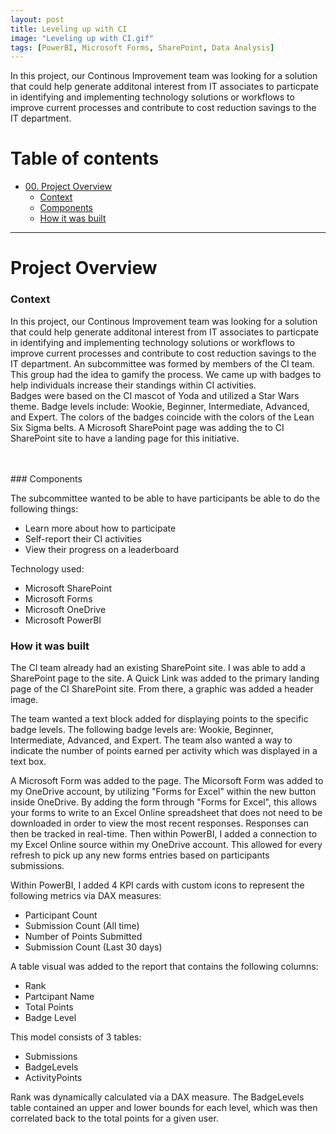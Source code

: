 ```yaml
---
layout: post
title: Leveling up with CI
image: "Leveling up with CI.gif"
tags: [PowerBI, Microsoft Forms, SharePoint, Data Analysis]
---
```


In this project, our Continous Improvement team was looking for a solution that could help generate additonal interest from IT associates to particpate in identifying and implementing technology solutions or workflows to improve current processes and contribute to cost reduction savings to the IT department.

# Table of contents

- [00. Project Overview](#overview-main)
    - [Context](#overview-context)
    - [Components](#overview-actions)
    - [How it was built](#overview-results)

___

# Project Overview  <a name="overview-main"></a>

### Context <a name="overview-context"></a>

In this project, our Continous Improvement team was looking for a solution that could help generate additonal interest from IT associates to particpate in identifying and implementing technology solutions or workflows to improve current processes and contribute to cost reduction savings to the IT department.  An subcommittee was formed by members of the CI team.  This group had the idea to gamify the process.  We came up with badges to help individuals increase their standings within CI activities.  
Badges were based on the CI mascot of Yoda and utilized a Star Wars theme. Badge levels include: Wookie, Beginner, Intermediate, Advanced, and Expert. The colors of the badges coincide with the colors of the Lean Six Sigma belts. A Microsoft SharePoint page was adding the to CI SharePoint site to have a landing page for this initiative. 

<br>
<br>
### Components <a name="overview-actions"></a>

The subcommittee wanted to be able to have participants be able to do the following things:
* Learn more about how to participate
* Self-report their CI activities
* View their progress on a leaderboard

Technology used:
* Microsoft SharePoint
* Microsoft Forms 
* Microsoft OneDrive
* Microsoft PowerBI

### How it was built <a name="overview-results"></a>

The CI team already had an existing SharePoint site. I was able to add a SharePoint page to the site.  A Quick Link was added to the primary landing page of the CI SharePoint site.  From there, a graphic was added a header image.  

The team wanted a text block added for displaying points to the specific badge levels.  The following badge levels are: Wookie, Beginner, Intermediate, Advanced, and Expert. The team also wanted a way to indicate the number of points earned per activity which was displayed in a text box. 

A Microsoft Form was added to the page.  The Micorsoft Form was added to my OneDrive account, by utilizing "Forms for Excel" within the new button inside OneDrive.  By adding the form through "Forms for Excel", this allows your forms to write to an Excel Online spreadsheet that does not need to be downloaded in order to view the most recent responses.  Responses can then be tracked in real-time.
Then within PowerBI, I added a connection to my Excel Online source within my OneDrive account.  This allowed for every refresh to pick up any new forms entries based on participants submissions.

Within PowerBI, I added 4 KPI cards with custom icons to represent the following metrics via DAX measures:
* Participant Count
* Submission Count (All time)
* Number of Points Submitted
* Submission Count (Last 30 days)

A table visual was added to the report that contains the following columns:
* Rank
* Partcipant Name
* Total Points
* Badge Level

This model consists of 3 tables:
* Submissions
* BadgeLevels
* ActivityPoints

Rank was dynamically calculated via a DAX measure.  The BadgeLevels table contained an upper and lower bounds for each level, which was then correlated back to the total points for a given user. 

<br>
<br>

